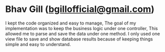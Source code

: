 # Bhav Gill (bgillofficial@gmail.com)

I kept the code organized and easy to manage, 
The goal of my implementation was to keep the business logic under one controller,
This allowed me to parse and save the data under one method. 
I only used one view file to save and show database results because of keeping things simple and easy to understand. 